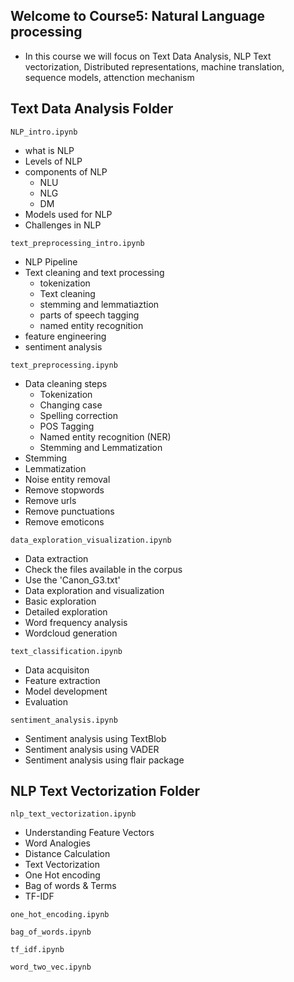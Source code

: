 ## Welcome to Course5: Natural Language processing 
- In this course we will focus on Text Data Analysis, NLP Text vectorization, Distributed representations, machine translation, sequence models, attenction mechanism

## Text Data Analysis Folder

`NLP_intro.ipynb`
- what is NLP
- Levels of NLP
- components of NLP
    - NLU
    - NLG
    - DM
- Models used for NLP
- Challenges in NLP

`text_preprocessing_intro.ipynb`
- NLP Pipeline
- Text cleaning and text processing
    - tokenization
    - Text cleaning
    - stemming and lemmatiaztion
    - parts of speech tagging
    - named entity recognition
- feature engineering
- sentiment analysis

`text_preprocessing.ipynb`
- Data cleaning steps
    - Tokenization
    - Changing case
    - Spelling correction
    - POS Tagging
    - Named entity recognition (NER)
    - Stemming and Lemmatization
- Stemming
- Lemmatization
- Noise entity removal
- Remove stopwords
- Remove urls
- Remove punctuations
- Remove emoticons

`data_exploration_visualization.ipynb`
- Data extraction
- Check the files available in the corpus
- Use the 'Canon_G3.txt'
- Data exploration and visualization
- Basic exploration
- Detailed exploration
- Word frequency analysis
- Wordcloud generation

`text_classification.ipynb`
- Data acquisiton
- Feature extraction
- Model development
- Evaluation

`sentiment_analysis.ipynb`
- Sentiment analysis using TextBlob
- Sentiment analysis using VADER
- Sentiment analysis using flair package

## NLP Text Vectorization Folder
`nlp_text_vectorization.ipynb`
- Understanding Feature Vectors
- Word Analogies
- Distance Calculation
- Text Vectorization
- One Hot encoding
- Bag of words & Terms
- TF-IDF

`one_hot_encoding.ipynb`
<!-- The goal is to implement one-hot encoding for text data representation. The notebook covers acquiring and cleaning data, generating a vocabulary, and creating a one-hot encoded matrix. It concludes with displaying the matrix, showcasing how categorical text data is transformed into numerical format for machine learning tasks. -->

`bag_of_words.ipynb`
<!-- The goal is to implement the Bag-of-Words model for text data representation. The notebook introduces the concept and demonstrates its implementation using scikit-learn's CountVectorizer to transform text into numerical vectors for machine learning applications. -->

`tf_idf.ipynb`
<!-- The goal is to demonstrate the TF-IDF (Term Frequency-Inverse Document Frequency) method for text representation. The notebook introduces the concept and shows how to use scikit-learn's TfidfVectorizer to convert text into weighted numerical vectors, emphasizing the importance of terms in a corpus. -->

`word_two_vec.ipynb`
<!--  The goal is to provide a comprehensive understanding of Word2Vec, covering its key concepts, architecture, and working principles, including CBOW and Skip-gram models. It explains training, vector representation, loss functions, benefits, applications, and limitations, followed by practical implementation. The code example demonstrates library imports, corpus tokenization, model training, extracting word vectors, finding similar words, and visualizing word embeddings.-->
